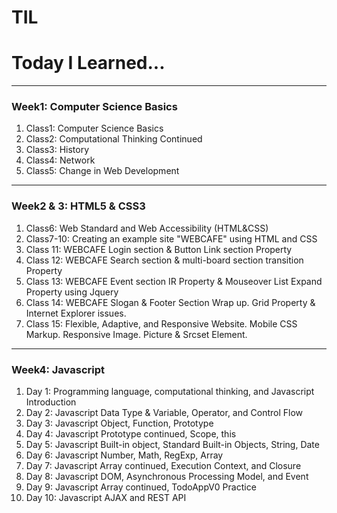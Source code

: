 # TIL
<h1>Today I Learned...</h1>    

---

<h3> Week1: Computer Science Basics </h3>  

1. Class1: Computer Science Basics  
2. Class2: Computational Thinking Continued  
3. Class3: History  
4. Class4: Network  
5. Class5: Change in Web Development  

---

<h3>Week2 & 3: HTML5 & CSS3</h3>  

1. Class6: Web Standard and Web Accessibility (HTML&CSS)  
2. Class7-10: Creating an example site "WEBCAFE" using HTML and CSS  
3. Class 11: WEBCAFE Login section & Button Link section Property  
4. Class 12: WEBCAFE Search section & multi-board section transition  Property  
5. Class 13: WEBCAFE Event section IR Property & Mouseover List Expand Property using Jquery  
6. Class 14: WEBCAFE Slogan & Footer Section Wrap up. Grid Property & Internet Explorer issues.  
7. Class 15: Flexible, Adaptive, and Responsive Website. Mobile CSS Markup. Responsive Image. Picture & Srcset Element.   

---

<h3>Week4: Javascript</h3>  

1. Day 1:  Programming language, computational thinking, and Javascript Introduction  
2. Day 2: Javascript Data Type & Variable, Operator, and Control Flow    
3. Day 3: Javascript Object, Function, Prototype  
4. Day 4: Javascript Prototype continued, Scope, this  
5. Day 5: Javascript Built-in object, Standard Built-in Objects, String, Date  
6. Day 6: Javascript Number, Math, RegExp, Array  
7. Day 7: Javascript Array continued, Execution Context, and Closure  
8. Day 8: Javascript DOM, Asynchronous Processing Model, and Event  
9. Day 9: Javascript Array continued, TodoAppV0 Practice  
10. Day 10: Javascript AJAX and REST API  
  
